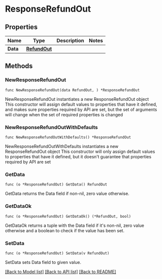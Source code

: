 # ResponseRefundOut

## Properties

Name | Type | Description | Notes
------------ | ------------- | ------------- | -------------
**Data** | [**RefundOut**](RefundOut.md) |  | 

## Methods

### NewResponseRefundOut

`func NewResponseRefundOut(data RefundOut, ) *ResponseRefundOut`

NewResponseRefundOut instantiates a new ResponseRefundOut object
This constructor will assign default values to properties that have it defined,
and makes sure properties required by API are set, but the set of arguments
will change when the set of required properties is changed

### NewResponseRefundOutWithDefaults

`func NewResponseRefundOutWithDefaults() *ResponseRefundOut`

NewResponseRefundOutWithDefaults instantiates a new ResponseRefundOut object
This constructor will only assign default values to properties that have it defined,
but it doesn't guarantee that properties required by API are set

### GetData

`func (o *ResponseRefundOut) GetData() RefundOut`

GetData returns the Data field if non-nil, zero value otherwise.

### GetDataOk

`func (o *ResponseRefundOut) GetDataOk() (*RefundOut, bool)`

GetDataOk returns a tuple with the Data field if it's non-nil, zero value otherwise
and a boolean to check if the value has been set.

### SetData

`func (o *ResponseRefundOut) SetData(v RefundOut)`

SetData sets Data field to given value.



[[Back to Model list]](../README.md#documentation-for-models) [[Back to API list]](../README.md#documentation-for-api-endpoints) [[Back to README]](../README.md)


